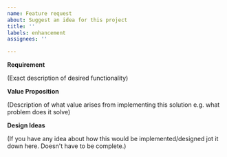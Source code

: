 ```yaml
---
name: Feature request
about: Suggest an idea for this project
title: ''
labels: enhancement
assignees: ''

---
```


**Requirement**

(Exact description of desired functionality)

**Value Proposition**

(Description of what value arises from implementing this solution e.g. what problem does it solve)

**Design Ideas**

(If you have any idea about how this would be implemented/designed jot it down here. Doesn't have to be complete.)
